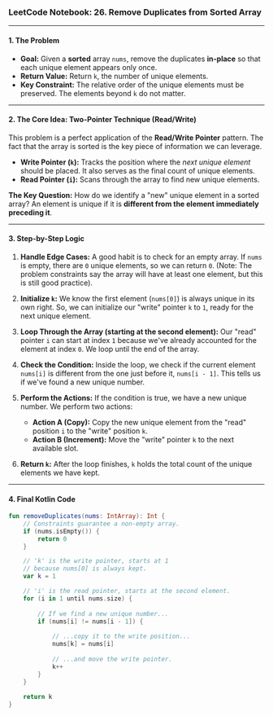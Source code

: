 ### LeetCode Notebook: 26. Remove Duplicates from Sorted Array

---

#### **1. The Problem**

*   **Goal:** Given a **sorted** array `nums`, remove the duplicates **in-place** so that each unique element appears only once.
*   **Return Value:** Return `k`, the number of unique elements.
*   **Key Constraint:** The relative order of the unique elements must be preserved. The elements beyond `k` do not matter.

---

#### **2. The Core Idea: Two-Pointer Technique (Read/Write)**

This problem is a perfect application of the **Read/Write Pointer** pattern. The fact that the array is sorted is the key piece of information we can leverage.

*   **Write Pointer (`k`):** Tracks the position where the *next unique element* should be placed. It also serves as the final count of unique elements.
*   **Read Pointer (`i`):** Scans through the array to find new unique elements.

**The Key Question:** How do we identify a "new" unique element in a sorted array? An element is unique if it is **different from the element immediately preceding it**.

---

#### **3. Step-by-Step Logic**

1.  **Handle Edge Cases:** A good habit is to check for an empty array. If `nums` is empty, there are `0` unique elements, so we can return `0`. (Note: The problem constraints say the array will have at least one element, but this is still good practice).

2.  **Initialize `k`:** We know the first element (`nums[0]`) is always unique in its own right. So, we can initialize our "write" pointer `k` to `1`, ready for the next unique element.

3.  **Loop Through the Array (starting at the second element):** Our "read" pointer `i` can start at index `1` because we've already accounted for the element at index `0`. We loop until the end of the array.

4.  **Check the Condition:** Inside the loop, we check if the current element `nums[i]` is different from the one just before it, `nums[i - 1]`. This tells us if we've found a new unique number.

5.  **Perform the Actions:** If the condition is true, we have a new unique number. We perform two actions:
    *   **Action A (Copy):** Copy the new unique element from the "read" position `i` to the "write" position `k`.
    *   **Action B (Increment):** Move the "write" pointer `k` to the next available slot.

6.  **Return `k`:** After the loop finishes, `k` holds the total count of the unique elements we have kept.

---

#### **4. Final Kotlin Code**

```kotlin
fun removeDuplicates(nums: IntArray): Int {
    // Constraints guarantee a non-empty array.
    if (nums.isEmpty()) {
        return 0
    }

    // 'k' is the write pointer, starts at 1
    // because nums[0] is always kept.
    var k = 1

    // 'i' is the read pointer, starts at the second element.
    for (i in 1 until nums.size) {
    
        // If we find a new unique number...
        if (nums[i] != nums[i - 1]) {
        
            // ...copy it to the write position...
            nums[k] = nums[i]
            
            // ...and move the write pointer.
            k++
        }
    }
    
    return k
}
```

